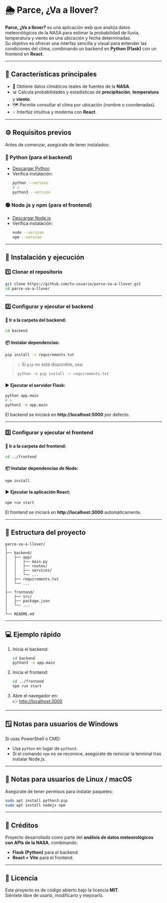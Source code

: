 # 🌦️ Parce, ¿Va a llover?

**Parce, ¿Va a llover?** es una aplicación web que analiza datos meteorológicos de la NASA para estimar la probabilidad de lluvia, temperatura y viento en una ubicación y fecha determinadas.  
Su objetivo es ofrecer una interfaz sencilla y visual para entender las condiciones del clima, combinando un backend en **Python (Flask)** con un frontend en **React**.

---

## 🧠 Características principales

- 🔭 Obtiene datos climáticos reales de fuentes de la **NASA**.  
- 📊 Calcula probabilidades y estadísticas de **precipitación**, **temperatura** y **viento**.  
- 🗺️ Permite consultar el clima por ubicación (nombre o coordenadas).  
- 💡 Interfaz intuitiva y moderna con **React**.  

---

## ⚙️ Requisitos previos

Antes de comenzar, asegúrate de tener instalados:

### 🐍 Python (para el backend)
- [Descargar Python](https://www.python.org/downloads/)
- Verifica instalación:
  ```bash
  python --version
  # o
  python3 --version
  ```

### 🟢 Node.js y npm (para el frontend)
- [Descargar Node.js](https://nodejs.org/)
- Verifica instalación:
  ```bash
  node --version
  npm --version
  ```

---

## 🚀 Instalación y ejecución

### 1️⃣ Clonar el repositorio

```bash
git clone https://github.com/tu-usuario/parce-va-a-llover.git
cd parce-va-a-llover
```

---

### 2️⃣ Configurar y ejecutar el **backend**

#### 📂 Ir a la carpeta del backend:
```bash
cd backend
```

#### 📦 Instalar dependencias:
```bash
pip install -r requirements.txt
```

> 💡 Si `pip` no está disponible, usa:
> ```bash
> python -m pip install -r requirements.txt
> ```

#### ▶️ Ejecutar el servidor Flask:
```bash
python app.main
# o
python3 -m app.main
```

El backend se iniciará en **http://localhost:5000** por defecto.

---

### 3️⃣ Configurar y ejecutar el **frontend**

#### 📂 Ir a la carpeta del frontend:
```bash
cd ../frontend
```

#### 📦 Instalar dependencias de Node:
```bash
npm install
```

#### ▶️ Ejecutar la aplicación React:
```bash
npm run start
```

El frontend se iniciará en **http://localhost:3000** automáticamente.

---

## 🧩 Estructura del proyecto

```
parce-va-a-llover/
│
├── backend/
│   ├── app/
│   │   ├── main.py
│   │   ├── routes/
│   │   ├── services/
│   │   └── ...
│   ├── requirements.txt
│   └── ...
│
├── frontend/
│   ├── src/
│   ├── package.json
│   └── ...
│
└── README.md
```

---

## 💻 Ejemplo rápido

1. Inicia el backend:
   ```bash
   cd backend
   python3 -m app.main
   ```
2. Inicia el frontend:
   ```bash
   cd ../frontend
   npm run start
   ```
3. Abre el navegador en:  
   👉 [http://localhost:3000](http://localhost:3000)

---

## 🪟 Notas para usuarios de Windows

Si usas PowerShell o CMD:

- Usa `python` en lugar de `python3`.
- Si el comando `npm` no se reconoce, asegúrate de reiniciar la terminal tras instalar Node.js.

---

## 🐧 Notas para usuarios de Linux / macOS

Asegúrate de tener permisos para instalar paquetes:
```bash
sudo apt install python3-pip
sudo apt install nodejs npm
```

---

## 🧠 Créditos

Proyecto desarrollado como parte del **análisis de datos meteorológicos con APIs de la NASA**, combinando:
- **Flask (Python)** para el backend.
- **React + Vite** para el frontend.

---

## 📄 Licencia

Este proyecto es de código abierto bajo la licencia **MIT**.  
Siéntete libre de usarlo, modificarlo y mejorarlo.  
